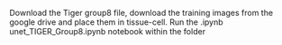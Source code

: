 Download the Tiger group8 file, download the training images from the google drive and place them in tissue-cell. Run the .ipynb unet_TIGER_Group8.ipynb notebook within the folder
